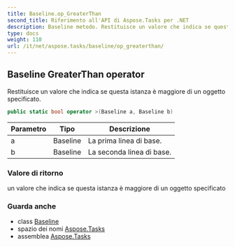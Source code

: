 ```yaml
---
title: Baseline.op_GreaterThan
second_title: Riferimento all'API di Aspose.Tasks per .NET
description: Baseline metodo. Restituisce un valore che indica se questa istanza è maggiore di un oggetto specificato.
type: docs
weight: 110
url: /it/net/aspose.tasks/baseline/op_greaterthan/
---
```

## Baseline GreaterThan operator

Restituisce un valore che indica se questa istanza è maggiore di un oggetto specificato.

```csharp
public static bool operator >(Baseline a, Baseline b)
```

| Parametro | Tipo | Descrizione |
| --- | --- | --- |
| a | Baseline | La prima linea di base. |
| b | Baseline | La seconda linea di base. |

### Valore di ritorno

un valore che indica se questa istanza è maggiore di un oggetto specificato

### Guarda anche

* class [Baseline](../)
* spazio dei nomi [Aspose.Tasks](../../baseline/)
* assemblea [Aspose.Tasks](../../../)


